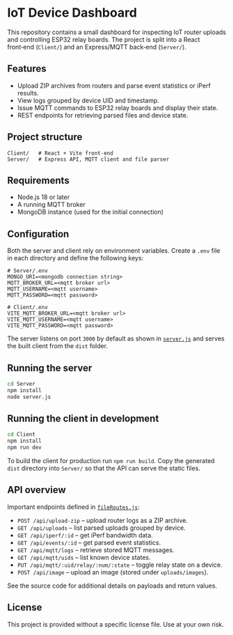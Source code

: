 # IoT Device Dashboard

This repository contains a small dashboard for inspecting IoT router uploads and
controlling ESP32 relay boards. The project is split into a React front‑end
(`Client/`) and an Express/MQTT back‑end (`Server/`).

## Features

- Upload ZIP archives from routers and parse event statistics or iPerf results.
- View logs grouped by device UID and timestamp.
- Issue MQTT commands to ESP32 relay boards and display their state.
- REST endpoints for retrieving parsed files and device state.

## Project structure

```
Client/   # React + Vite front‑end
Server/   # Express API, MQTT client and file parser
```

## Requirements

- Node.js 18 or later
- A running MQTT broker
- MongoDB instance (used for the initial connection)

## Configuration

Both the server and client rely on environment variables. Create a `.env` file
in each directory and define the following keys:

```
# Server/.env
MONGO_URI=<mongodb connection string>
MQTT_BROKER_URL=<mqtt broker url>
MQTT_USERNAME=<mqtt username>
MQTT_PASSWORD=<mqtt password>

# Client/.env
VITE_MQTT_BROKER_URL=<mqtt broker url>
VITE_MQTT_USERNAME=<mqtt username>
VITE_MQTT_PASSWORD=<mqtt password>
```

The server listens on port `3000` by default as shown in
[`server.js`](Server/server.js) and serves the built client from the `dist`
folder.

## Running the server

```bash
cd Server
npm install
node server.js
```

## Running the client in development

```bash
cd Client
npm install
npm run dev
```

To build the client for production run `npm run build`. Copy the generated
`dist` directory into `Server/` so that the API can serve the static files.

## API overview

Important endpoints defined in
[`fileRoutes.js`](Server/routes/fileRoutes.js):

- `POST /api/upload-zip` – upload router logs as a ZIP archive.
- `GET /api/uploads` – list parsed uploads grouped by device.
- `GET /api/iperf/:id` – get iPerf bandwidth data.
- `GET /api/events/:id` – get parsed event statistics.
- `GET /api/mqtt/logs` – retrieve stored MQTT messages.
- `GET /api/mqtt/uids` – list known device states.
- `PUT /api/mqtt/:uid/relay/:num/:state` – toggle relay state on a device.
- `POST /api/image` – upload an image (stored under `uploads/images`).

See the source code for additional details on payloads and return values.

## License

This project is provided without a specific license file. Use at your own risk.
